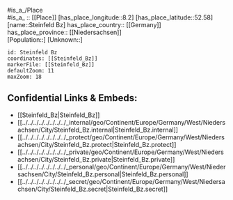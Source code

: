 ﻿---
location: [52.58,8.2] 
mapzoom: [7,12] 
mapmarker: city 
type: City
tags:
- geo/City


SpocWebEntityId: 34550
isDeleted: false
confidential: public

---
#is_a_/Place  
#is_a_ :: [[Place]] 
[has_place_longitude::8.2] 
[has_place_latitude::52.58] 
[name::Steinfeld Bz] 
has_place_country:: [[Germany]]  
has_place_province:: [[Niedersachsen]]  
[Population::] 
[Unknown::] 


```leaflet
id: Steinfeld Bz
coordinates: [[Steinfeld_Bz]] 
markerFile: [[Steinfeld_Bz]] 
defaultZoom: 11 
maxZoom: 18
```


## Confidential Links & Embeds: 
- [[Steinfeld_Bz|Steinfeld_Bz]]  
- [[../../../../../../../../_internal/geo/Continent/Europe/Germany/West/Niedersachsen/City/Steinfeld_Bz.internal|Steinfeld_Bz.internal]] 
- [[../../../../../../../../_protect/geo/Continent/Europe/Germany/West/Niedersachsen/City/Steinfeld_Bz.protect|Steinfeld_Bz.protect]] 
- [[../../../../../../../../_private/geo/Continent/Europe/Germany/West/Niedersachsen/City/Steinfeld_Bz.private|Steinfeld_Bz.private]] 
- [[../../../../../../../../_personal/geo/Continent/Europe/Germany/West/Niedersachsen/City/Steinfeld_Bz.personal|Steinfeld_Bz.personal]] 
- [[../../../../../../../../_secret/geo/Continent/Europe/Germany/West/Niedersachsen/City/Steinfeld_Bz.secret|Steinfeld_Bz.secret]] 
